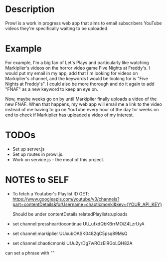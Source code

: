 # Description

Prowl is a work in progress web app that aims to email subscribers YouTube videos they're specifically waiting to be uploaded.

# Example
For example, I'm a big fan of Let's Plays and particularly like watching Markiplier's videos on the horror video game Five Nights at Freddy's. I would put my email in my app, add that I'm looking for videos on Markiplier's channel, and the keywords I would be looking for is "Five Nights at Freddy's". I could also be more thorough and do it again to add "FNAF" as a new keyword to keep an eye on.

Now, maybe weeks go on by until Markiplier finally uploads a video of the new FNAF. When that happens, my web app will email me a link to the video instead of me having to go on YouTube every hour of the day for weeks on end to check if Markiplier has uploaded a video of my interest.

# TODOs
* Set up server.js
* Set up routes in prowl.js.
* Work on service.js - the meat of this project.

# NOTES to SELF
* To fetch a Youtuber's Playlist ID GET: https://www.googleapis.com/youtube/v3/channels?part=contentDetails&forUsername=chaoticmonki&key={YOUR_API_KEY}

  Should be under contentDetails:relatedPlaylists:uploads
* set channel:presshearttocontinue UU_ufxdQbKBrrMOiZ4LzrUyA
* set channel:markiplier UUxubOASK0482qC5psq89MsQ
* set channel:chaoticmonki UUu2yrDg7wROzElRGoLQH82A

can set a phrase with ""
